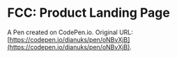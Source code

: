 # FCC: Product Landing Page

A Pen created on CodePen.io. Original URL: [https://codepen.io/dianuks/pen/oNBvXjB](https://codepen.io/dianuks/pen/oNBvXjB).


